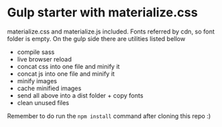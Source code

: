 # Gulp starter with materialize.css

materialize.css and materialize.js included. Fonts referred by cdn, so font folder is empty. On the gulp side there are utilities listed bellow

- compile sass
- live browser reload
- concat css into one file and minify it
- concat js into one file and minify it
- minify images
- cache minified images
- send all above into a dist folder + copy fonts
- clean unused files

Remember to do run the `npm install` command after cloning this repo :)
